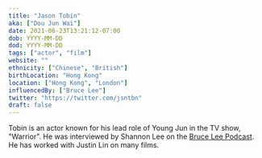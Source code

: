 ```yaml
---
title: "Jason Tobin"
aka: ["Dou Jun Wai"]
date: 2021-06-23T13:21:12-07:00
dob: YYYY-MM-DD
dod: YYYY-MM-DD
tags: ["actor", "film"]
website: ""
ethnicity: ["Chinese", "British"]
birthLocation: "Hong Kong"
location: ["Hong Kong", "London"]
influencedBy: ["Bruce Lee"]
twitter: "https://twitter.com/jsntbn"
draft: false
---
```


Tobin is an actor known for his lead role of Young Jun in the TV show, "Warrior". He was interviewed by Shannon Lee on the [Bruce Lee Podcast](https://brucelee.com/podcast-blog/2021/5/27/304-flowing-with-jason-tobin). He has worked with Justin Lin on many films.